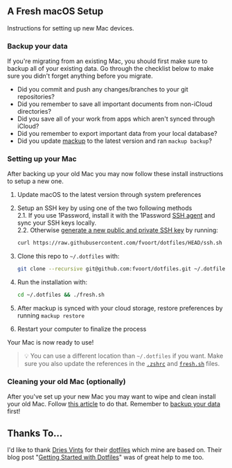 ## A Fresh macOS Setup

Instructions for setting up new Mac devices.

### Backup your data

If you're migrating from an existing Mac, you should first make sure to backup all of your existing data. Go through the checklist below to make sure you didn't forget anything before you migrate.

-   Did you commit and push any changes/branches to your git repositories?
-   Did you remember to save all important documents from non-iCloud directories?
-   Did you save all of your work from apps which aren't synced through iCloud?
-   Did you remember to export important data from your local database?
-   Did you update [mackup](https://github.com/lra/mackup) to the latest version and ran `mackup backup`?

### Setting up your Mac

After backing up your old Mac you may now follow these install instructions to setup a new one.

1. Update macOS to the latest version through system preferences
2. Setup an SSH key by using one of the two following methods  
   2.1. If you use 1Password, install it with the 1Password [SSH agent](https://developer.1password.com/docs/ssh/get-started/#step-3-turn-on-the-1password-ssh-agent) and sync your SSH keys locally.  
   2.2. Otherwise [generate a new public and private SSH key](https://docs.github.com/en/github/authenticating-to-github/generating-a-new-ssh-key-and-adding-it-to-the-ssh-agent) by running:

    ```zsh
    curl https://raw.githubusercontent.com/fvoort/dotfiles/HEAD/ssh.sh | sh -s "<your-email-address>"
    ```

3. Clone this repo to `~/.dotfiles` with:

    ```zsh
    git clone --recursive git@github.com:fvoort/dotfiles.git ~/.dotfiles
    ```

4. Run the installation with:

    ```zsh
    cd ~/.dotfiles && ./fresh.sh
    ```

5. After mackup is synced with your cloud storage, restore preferences by running `mackup restore`
6. Restart your computer to finalize the process

Your Mac is now ready to use!

> 💡 You can use a different location than `~/.dotfiles` if you want. Make sure you also update the references in the [`.zshrc`](./.zshrc#L2) and [`fresh.sh`](./fresh.sh#L20) files.

### Cleaning your old Mac (optionally)

After you've set up your new Mac you may want to wipe and clean install your old Mac. Follow [this article](https://support.apple.com/guide/mac-help/erase-and-reinstall-macos-mh27903/mac) to do that. Remember to [backup your data](#backup-your-data) first!

## Thanks To...

I'd like to thank [Dries Vints](https://github.com/driesvints) for their [dotfiles](https://github.com/driesvints/dotfiles) which mine are based on. Their blog post "[Getting Started with Dotfiles](https://driesvints.com/blog/getting-started-with-dotfiles)" was of great help to me too.
